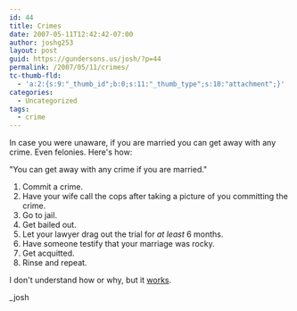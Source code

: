 ```yaml
---
id: 44
title: Crimes
date: 2007-05-11T12:42:42-07:00
author: joshg253
layout: post
guid: https://gundersons.us/josh/?p=44
permalink: /2007/05/11/crimes/
tc-thumb-fld:
  - 'a:2:{s:9:"_thumb_id";b:0;s:11:"_thumb_type";s:10:"attachment";}'
categories:
  - Uncategorized
tags:
  - crime
---
```

In case you were unaware, if you are married you can get away with any crime. Even felonies. Here's how:

"You can get away with any crime if you are married."

<ol>
    <li>Commit a crime.</li>
    <li>Have your wife call the cops after taking a picture of you committing the crime.</li>
    <li>Go to jail.</li>
    <li>Get bailed out.</li>
    <li>Let your lawyer drag out the trial for <em>at least</em> 6 months.</li>
    <li>Have someone testify that your marriage was rocky.</li>
    <li>Get acquitted.</li>
    <li>Rinse and repeat.</li>
</ol>

I don't understand how or why, but it <a href="https://www.king5.com/localnews/stories/NW_051107WABbestialitycharge_acquitJM.5b3e0539.html">works</a>.

_josh